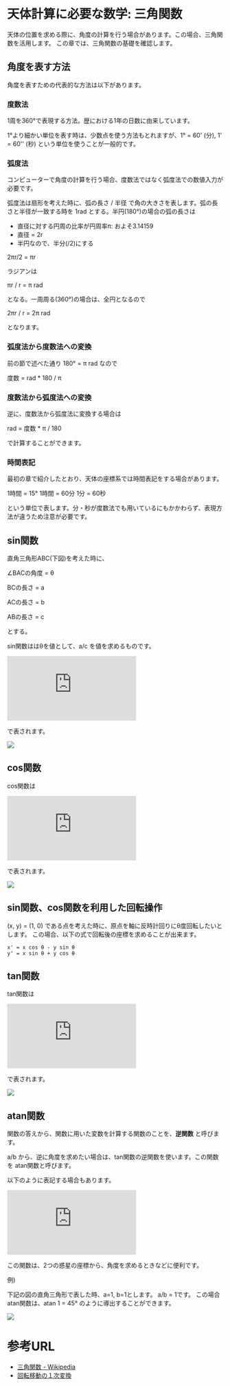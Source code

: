 # 天体計算に必要な数学: 三角関数

天体の位置を求める際に、角度の計算を行う場合があります。この場合、三角関数を活用します。
この章では、三角関数の基礎を確認します。

## 角度を表す方法

角度を表すための代表的な方法は以下があります。

### 度数法

1周を360°で表現する方法。歴における1年の日数に由来しています。

1°より細かい単位を表す時は、少数点を使う方法もとれますが、1° = 60' (分), 1' = 60'' (秒)
という単位を使うことが一般的です。

###  弧度法

コンピューターで角度の計算を行う場合、度数法ではなく弧度法での数値入力が必要です。

弧度法は扇形を考えた時に、弧の長さ / 半径 で角の大きさを表します。弧の長さと半径が一致する時を 1rad とする。半円(180°)の場合の弧の長さは

- 直径に対する円周の比率が円周率π: およそ3.14159
- 直径 = 2r
- 半円なので、半分(/2)にする

2πr/2 = πr

ラジアンは

πr / r = π rad

となる。一周周る(360°)の場合は、全円となるので

2πr / r = 2π rad

となります。

### 弧度法から度数法への変換

前の節で述べた通り 180° = π rad なので

度数 = rad * 180 / π

### 度数法から弧度法への変換

逆に、度数法から弧度法に変換する場合は

rad = 度数 * π / 180

で計算することができます。

### 時間表記

最初の章で紹介したとおり、天体の座標系では時間表記をする場合があります。

1時間 = 15°
1時間 = 60分
1分 = 60秒

という単位で表します。分・秒が度数法でも用いているにもかかわらず、表現方法が違うため注意が必要です。

## sin関数

直角三角形ABC(下図)を考えた時に、

∠BACの角度 = θ 

BCの長さ = a

ACの長さ = b

ABの長さ = c

とする。

sin関数ははθを値として、a/c を値を求めるものです。

![](https://latex.codecogs.com/gif.latex?%5Csin%5Ctheta%20%3D%20%5Cfrac%7Ba%7D%7Bc%7D)

で表されます。


![](./images/3_1_triangle.png)

## cos関数

cos関数は

![](https://latex.codecogs.com/gif.latex?%5Ccos%5Ctheta%20%3D%20%5Cfrac%7Bb%7D%7Bc%7D)

で表されます。


![](./images/3_1_triangle.png)

## sin関数、cos関数を利用した回転操作

(x, y) = (1, 0) である点を考えた時に、原点を軸に反時計回りにθ度回転したいとします。
この場合、以下の式で回転後の座標を求めることが出来ます。

```
x' = x cos θ - y sin θ
y' = x sin θ + y cos θ
```

## tan関数

tan関数は

![](https://latex.codecogs.com/gif.latex?%5Ctan%5Ctheta%20%3D%20%5Cfrac%7Ba%7D%7Bb%7D)

で表されます。

![](./images/3_1_triangle.png)


## atan関数

関数の答えから、関数に用いた変数を計算する関数のことを、**逆関数** と呼びます。

a/b から、逆に角度を求めたい場合は、tan関数の逆関数を使います。この関数を atan関数と呼びます。

以下のように表記する場合もあります。

![](https://latex.codecogs.com/gif.latex?%5Ctan%5E%7B-1%7D%5Ctheta)

この関数は、2つの惑星の座標から、角度を求めるときなどに便利です。

例)

下記の図の直角三角形で表した時、a=1, b=1とします。
a/b = 1です。
この場合 atan関数は、atan 1 = 45° のように導出することができます。

![](./images/3_1_triangle.png)

# 参考URL

- [三角関数 - Wikipedia](https://ja.wikipedia.org/wiki/%E4%B8%89%E8%A7%92%E9%96%A2%E6%95%B0)
- [回転移動の１次変換](http://www.geisya.or.jp/~mwm48961/kou2/linear_image3.html)
